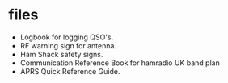 # files
- Logbook for logging QSO's.
- RF warning sign for antenna.
- Ham Shack safety signs.
- Communication Reference Book for hamradio UK band plan
- APRS Quick Reference Guide.
